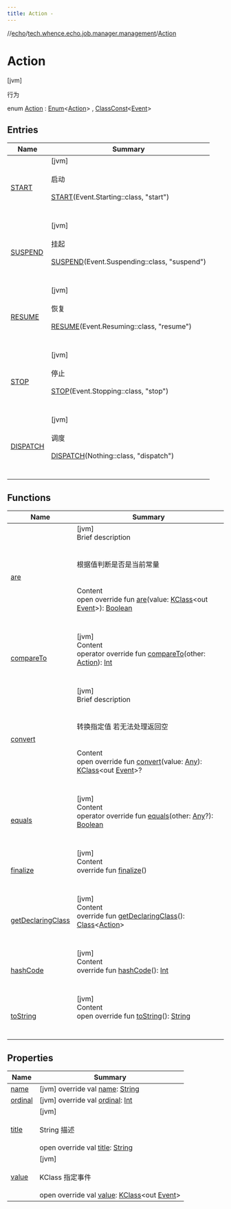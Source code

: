 ```yaml
---
title: Action -
---
```

//[echo](../../index.md)/[tech.whence.echo.job.manager.management](../index.md)/[Action](index.md)



# Action  
 [jvm] 

行为

enum [Action](index.md) : [Enum](https://kotlinlang.org/api/latest/jvm/stdlib/kotlin/-enum/index.html)<[Action](index.md)> , [ClassConst](../../tech.whence.echo.container.constant/-class-const/index.md)<[Event](../../tech.whence.echo.job.manager/-event/index.md)>    


## Entries  
  
|  Name|  Summary| 
|---|---|
| [START](-s-t-a-r-t/index.md)|  [jvm] <br><br>启动<br><br>[START](-s-t-a-r-t/index.md)(Event.Starting::class, "start")  <br>  <br>   <br>
| [SUSPEND](-s-u-s-p-e-n-d/index.md)|  [jvm] <br><br>挂起<br><br>[SUSPEND](-s-u-s-p-e-n-d/index.md)(Event.Suspending::class, "suspend")  <br>  <br>   <br>
| [RESUME](-r-e-s-u-m-e/index.md)|  [jvm] <br><br>恢复<br><br>[RESUME](-r-e-s-u-m-e/index.md)(Event.Resuming::class, "resume")  <br>  <br>   <br>
| [STOP](-s-t-o-p/index.md)|  [jvm] <br><br>停止<br><br>[STOP](-s-t-o-p/index.md)(Event.Stopping::class, "stop")  <br>  <br>   <br>
| [DISPATCH](-d-i-s-p-a-t-c-h/index.md)|  [jvm] <br><br>调度<br><br>[DISPATCH](-d-i-s-p-a-t-c-h/index.md)(Nothing::class, "dispatch")  <br>  <br>   <br>


## Functions  
  
|  Name|  Summary| 
|---|---|
| [are](-d-i-s-p-a-t-c-h/index.md#tech.whence.echo.container.constant/ClassConst/are/#kotlin.reflect.KClass[tech.whence.echo.job.manager.Event]/PointingToDeclaration/)| [jvm]  <br>Brief description  <br><br><br>根据值判断是否是当前常量<br><br>  <br>Content  <br>open override fun [are](-d-i-s-p-a-t-c-h/index.md#tech.whence.echo.container.constant/ClassConst/are/#kotlin.reflect.KClass[tech.whence.echo.job.manager.Event]/PointingToDeclaration/)(value: [KClass](https://kotlinlang.org/api/latest/jvm/stdlib/kotlin.reflect/-k-class/index.html)<out [Event](../../tech.whence.echo.job.manager/-event/index.md)>): [Boolean](https://kotlinlang.org/api/latest/jvm/stdlib/kotlin/-boolean/index.html)  <br><br><br>
| [compareTo](-d-i-s-p-a-t-c-h/index.md#kotlin/Enum/compareTo/#tech.whence.echo.job.manager.management.Action/PointingToDeclaration/)| [jvm]  <br>Content  <br>operator override fun [compareTo](-d-i-s-p-a-t-c-h/index.md#kotlin/Enum/compareTo/#tech.whence.echo.job.manager.management.Action/PointingToDeclaration/)(other: [Action](index.md)): [Int](https://kotlinlang.org/api/latest/jvm/stdlib/kotlin/-int/index.html)  <br><br><br>
| [convert](../../tech.whence.echo.container.constant/-class-const/convert.md)| [jvm]  <br>Brief description  <br><br><br>转换指定值 若无法处理返回空<br><br>  <br>Content  <br>open override fun [convert](../../tech.whence.echo.container.constant/-class-const/convert.md)(value: [Any](https://kotlinlang.org/api/latest/jvm/stdlib/kotlin/-any/index.html)): [KClass](https://kotlinlang.org/api/latest/jvm/stdlib/kotlin.reflect/-k-class/index.html)<out [Event](../../tech.whence.echo.job.manager/-event/index.md)>?  <br><br><br>
| [equals](../../tech.whence.echo.webclient.response/-response-mocker/-purpose/-p-a-r-s-e-d/index.md#kotlin/Enum/equals/#kotlin.Any?/PointingToDeclaration/)| [jvm]  <br>Content  <br>operator override fun [equals](../../tech.whence.echo.webclient.response/-response-mocker/-purpose/-p-a-r-s-e-d/index.md#kotlin/Enum/equals/#kotlin.Any?/PointingToDeclaration/)(other: [Any](https://kotlinlang.org/api/latest/jvm/stdlib/kotlin/-any/index.html)?): [Boolean](https://kotlinlang.org/api/latest/jvm/stdlib/kotlin/-boolean/index.html)  <br><br><br>
| [finalize](../../tech.whence.echo.webclient.response/-response-mocker/-purpose/-p-a-r-s-e-d/index.md#kotlin/Enum/finalize/#/PointingToDeclaration/)| [jvm]  <br>Content  <br>override fun [finalize](../../tech.whence.echo.webclient.response/-response-mocker/-purpose/-p-a-r-s-e-d/index.md#kotlin/Enum/finalize/#/PointingToDeclaration/)()  <br><br><br>
| [getDeclaringClass](../../tech.whence.echo.webclient.response/-response-mocker/-purpose/-p-a-r-s-e-d/index.md#kotlin/Enum/getDeclaringClass/#/PointingToDeclaration/)| [jvm]  <br>Content  <br>override fun [getDeclaringClass](../../tech.whence.echo.webclient.response/-response-mocker/-purpose/-p-a-r-s-e-d/index.md#kotlin/Enum/getDeclaringClass/#/PointingToDeclaration/)(): [Class](https://docs.oracle.com/javase/8/docs/api/java/lang/Class.html)<[Action](index.md)>  <br><br><br>
| [hashCode](../../tech.whence.echo.webclient.response/-response-mocker/-purpose/-p-a-r-s-e-d/index.md#kotlin/Enum/hashCode/#/PointingToDeclaration/)| [jvm]  <br>Content  <br>override fun [hashCode](../../tech.whence.echo.webclient.response/-response-mocker/-purpose/-p-a-r-s-e-d/index.md#kotlin/Enum/hashCode/#/PointingToDeclaration/)(): [Int](https://kotlinlang.org/api/latest/jvm/stdlib/kotlin/-int/index.html)  <br><br><br>
| [toString](../../tech.whence.echo.webclient.response/-response-mocker/-purpose/-p-a-r-s-e-d/index.md#kotlin/Enum/toString/#/PointingToDeclaration/)| [jvm]  <br>Content  <br>open override fun [toString](../../tech.whence.echo.webclient.response/-response-mocker/-purpose/-p-a-r-s-e-d/index.md#kotlin/Enum/toString/#/PointingToDeclaration/)(): [String](https://kotlinlang.org/api/latest/jvm/stdlib/kotlin/-string/index.html)  <br><br><br>


## Properties  
  
|  Name|  Summary| 
|---|---|
| [name](index.md#tech.whence.echo.job.manager.management/Action/name/#/PointingToDeclaration/)|  [jvm] override val [name](index.md#tech.whence.echo.job.manager.management/Action/name/#/PointingToDeclaration/): [String](https://kotlinlang.org/api/latest/jvm/stdlib/kotlin/-string/index.html)   <br>
| [ordinal](index.md#tech.whence.echo.job.manager.management/Action/ordinal/#/PointingToDeclaration/)|  [jvm] override val [ordinal](index.md#tech.whence.echo.job.manager.management/Action/ordinal/#/PointingToDeclaration/): [Int](https://kotlinlang.org/api/latest/jvm/stdlib/kotlin/-int/index.html)   <br>
| [title](index.md#tech.whence.echo.job.manager.management/Action/title/#/PointingToDeclaration/)|  [jvm] <br><br>String 描述<br><br>open override val [title](index.md#tech.whence.echo.job.manager.management/Action/title/#/PointingToDeclaration/): [String](https://kotlinlang.org/api/latest/jvm/stdlib/kotlin/-string/index.html)   <br>
| [value](index.md#tech.whence.echo.job.manager.management/Action/value/#/PointingToDeclaration/)|  [jvm] <br><br>KClass<out Event> 指定事件<br><br>open override val [value](index.md#tech.whence.echo.job.manager.management/Action/value/#/PointingToDeclaration/): [KClass](https://kotlinlang.org/api/latest/jvm/stdlib/kotlin.reflect/-k-class/index.html)<out [Event](../../tech.whence.echo.job.manager/-event/index.md)>   <br>

